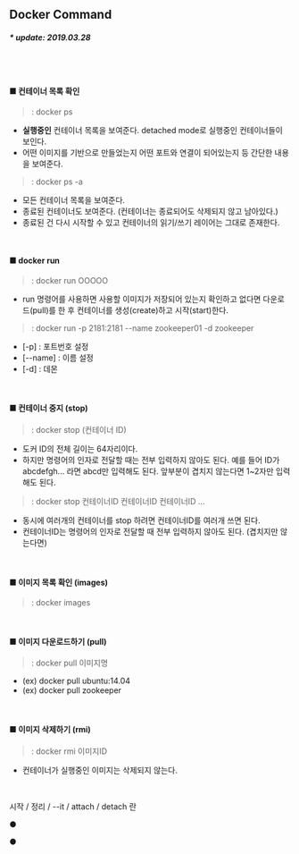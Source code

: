 ## Docker Command

##### * _update: 2019.03.28_

<br>
<br>

#### ■ 컨테이너 목록 확인
> : docker ps
 - **실행중인** 컨테이너 목록을 보여준다. detached mode로 실행중인 컨테이너들이 보인다.
 - 어떤 이미지를 기반으로 만들었는지 어떤 포트와 연결이 되어있는지 등 간단한 내용을 보여준다.
> : docker ps -a
 - 모든 컨테이너 목록을 보여준다.
 - 종료된 컨테이너도 보여준다. (컨테이너는 종료되어도 삭제되지 않고 남아있다.)
 - 종료된 건 다시 시작할 수 있고 컨테이너의 읽기/쓰기 레이어는 그대로 존재한다.



<br>


#### ■ docker run
> : docker run OOOOO
 - run 명령어를 사용하면 사용할 이미지가 저장되어 있는지 확인하고 없다면 다운로드(pull)를 한 후 컨테이너를 생성(create)하고 시작(start)한다.

> : docker run -p 2181:2181 --name zookeeper01 -d zookeeper
 - [-p] : 포트번호 설정
 - [--name] : 이름 설정
 - [-d] : 데몬


<br>


#### ■ 컨테이너 중지 (stop)
> : docker stop (컨테이너 ID)
 - 도커 ID의 전체 길이는 64자리이다.
 - 하지만 명령어의 인자로 전달할 때는 전부 입력하지 않아도 된다. 예를 들어 ID가 abcdefgh... 라면 abcd만 입력해도 된다. 앞부분이 겹치지 않는다면 1~2자만 입력해도 된다.
> : docker stop 컨테이너ID 컨테이너ID 컨테이너ID ...
 - 동시에 여러개의 컨테이너를 stop 하려면 컨테이너ID를 여러개 쓰면 된다.
 - 컨테이너ID는 명령어의 인자로 전달할 때 전부 입력하지 않아도 된다. (겹치지만 않는다면)


<br>


#### ■ 이미지 목록 확인 (images)
> : docker images


<br>


#### ■ 이미지 다운로드하기 (pull)
> : docker pull 이미지명
 - (ex) docker pull ubuntu:14.04
 - (ex) docker pull zookeeper


<br>


#### ■ 이미지 삭제하기 (rmi)
> : docker rmi 이미지ID
 - 컨테이너가 실행중인 이미지는 삭제되지 않는다.


<br>


시작 / 정리 / --it / 
attach / detach 란



● 



● 